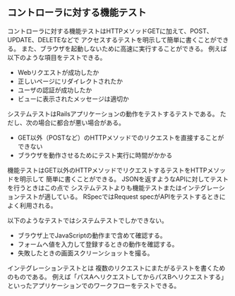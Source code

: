 ## コントローラに対する機能テスト
コントローラに対する機能テストはHTTPメソッドGETに加えて、POST、UPDATE、DELETEなどで
アクセスするテストを明示して簡単に書くことができる。
また、ブラウザを起動しないために高速に実行することができる。
例えば以下のような項目をテストできる。
- Webリクエストが成功したか
- 正しいページにリダイレクトされたか
- ユーザの認証が成功したか
- ビューに表示されたメッセージは適切か

システムテストはRailsアプリケーションの動作をテストするテストである。
ただし、次の場合に都合が悪い場合がある。
- GET以外（POSTなど）のHTTPメソッドでのリクエストを直接することができない
- ブラウザを動作させるためにテスト実行に時間がかかる

機能テストはGET以外のHTTPメソッドでリクエストするテストをHTTPメソッドを明示して
簡単に書くことができる。
JSONを返すようなAPIに対してテストを行うときはこの点で
システムテストよりも機能テストまたはインテグレーションテストが適している。
RSpecではRequest specがAPIをテストするときによく利用される。

以下のようなテストではシステムテストでしかできない。
- ブラウザ上でJavaScriptの動作まで含めて確認する。
- フォームへ値を入力して登録するときの動作を確認する。
- 失敗したときの画面スクリーンショットを撮る。

インテグレーションテストとは
複数のリクエストにまたがるテストを書くためのものである。
例えば「パスAへリクエストしてからパスBへリクエストする」といったアプリケーションでのワークフローをテストできる。
